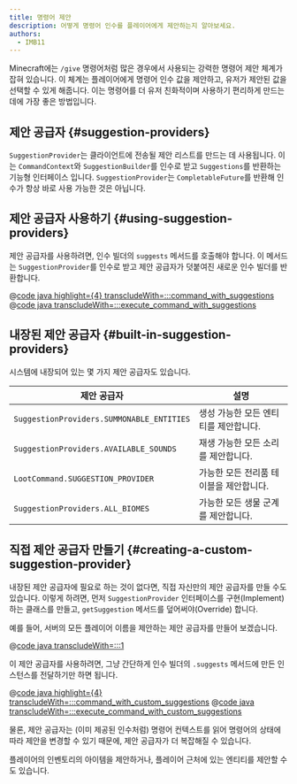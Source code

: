 ```yaml
---
title: 명령어 제안
description: 어떻게 명령어 인수를 플레이어에게 제안하는지 알아보세요.
authors:
  - IMB11
---
```


Minecraft에는 `/give` 명령어처럼 많은 경우에서 사용되는 강력한 명령어 제안 체계가 잡혀 있습니다. 이 체계는 플레이어에게 명령어 인수 값을 제안하고, 유저가 제안된 값을 선택할 수 있게 해줍니다. 이는 명령어를 더 유저 친화적이며 사용하기 편리하게 만드는 데에 가장 좋은 방법입니다.

## 제안 공급자 {#suggestion-providers}

`SuggestionProvider`는 클라이언트에 전송될 제안 리스트를 만드는 데 사용됩니다. 이는 `CommandContext`와 `SuggestionBuilder`를 인수로 받고 `Suggestions`를 반환하는 기능형 인터페이스 입니다. `SuggestionProvider`는 `CompletableFuture`를 반환해 인수가 항상 바로 사용 가능한 것은 아닙니다.

## 제안 공급자 사용하기 {#using-suggestion-providers}

제안 공급자를 사용하려면, 인수 빌더의 `suggests` 메서드를 호출해야 합니다. 이 메서드는 `SuggestionProvider`를 인수로 받고 제안 공급자가 덧붙여진 새로운 인수 빌더를 반환합니다.

@[code java highlight={4} transcludeWith=:::command_with_suggestions](@/reference/1.21.1/src/main/java/com/example/docs/command/ExampleModCommands.java)
@[code java transcludeWith=:::execute_command_with_suggestions](@/reference/1.21.1/src/main/java/com/example/docs/command/ExampleModCommands.java)

## 내장된 제안 공급자 {#built-in-suggestion-providers}

시스템에 내장되어 있는 몇 가지 제안 공급자도 있습니다.

| 제안 공급자                                    | 설명                                     |
| ----------------------------------------- | -------------------------------------- |
| `SuggestionProviders.SUMMONABLE_ENTITIES` | 생성 가능한 모든 엔티티를 제안합니다.  |
| `SuggestionProviders.AVAILABLE_SOUNDS`    | 재생 가능한 모든 소리를 제안합니다.   |
| `LootCommand.SUGGESTION_PROVIDER`         | 가능한 모든 전리품 테이블을 제안합니다. |
| `SuggestionProviders.ALL_BIOMES`          | 가능한 모든 생물 군계를 제안합니다.   |

## 직접 제안 공급자 만들기 {#creating-a-custom-suggestion-provider}

내장된 제안 공급자에 필요로 하는 것이 없다면, 직접 자신만의 제안 공급자를 만들 수도 있습니다. 이렇게 하려면, 먼저 `SuggestionProvider` 인터페이스를 구현(Implement)하는 클래스를 만들고, `getSuggestion` 메서드를 덮어써야(Override) 합니다.

예를 들어, 서버의 모든 플레이어 이름을 제안하는 제안 공급자를 만들어 보겠습니다.

@[code java transcludeWith=:::1](@/reference/1.21.1/src/main/java/com/example/docs/command/PlayerSuggestionProvider.java)

이 제안 공급자를 사용하려면, 그냥 간단하게 인수 빌더의 `.suggests` 메서드에 만든 인스턴스를 전달하기만 하면 됩니다.

@[code java highlight={4} transcludeWith=:::command_with_custom_suggestions](@/reference/1.21.1/src/main/java/com/example/docs/command/ExampleModCommands.java)
@[code java transcludeWith=:::execute_command_with_custom_suggestions](@/reference/1.21.1/src/main/java/com/example/docs/command/ExampleModCommands.java)

물론, 제안 공급자는 (이미 제공된 인수처럼) 명령어 컨텍스트를 읽어 명령어의 상태에 따라 제안을 변경할 수 있기 때문에, 제안 공급자가 더 복잡해질 수 있습니다.

플레이어의 인벤토리의 아이템을 제안하거나, 플레이어 근처에 있는 엔티티를 제안할 수도 있습니다.
